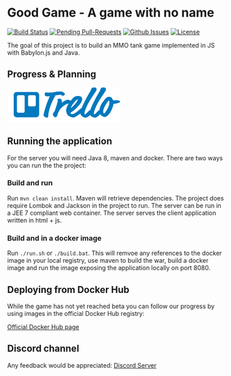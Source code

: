 # Good Game - A game with no name

[![Build Status](https://travis-ci.org/team142/gg.svg?branch=master)](https://travis-ci.org/team142/gg)
[![Pending Pull-Requests](http://githubbadges.herokuapp.com/team142/gg/pulls.svg?style=flat)](https://github.com/team142/gg/pulls)
[![Github Issues](http://githubbadges.herokuapp.com/team142/gg/issues.svg?style=flat)](https://github.com/team142/gg/issues)
[![License](http://img.shields.io/:license-mit-blue.svg?style=flat)](http://badges.mit-license.org)


The goal of this project is to build an MMO tank game implemented in JS with Babylon.js and Java.

## Progress & Planning
<a href="https://trello.com/b/kTa2O4Ya/gg-board"><img src="docs/trello.png" height="80"></a>


## Running the application

For the server you will need Java 8, maven and docker. There are two ways you can run the the project:

### Build and run

Run `mvn clean install`. Maven will retrieve dependencies. The project does require Lombok and Jackson in the project to run. 
The server can be run in a JEE 7 compliant web container. The server serves the client application written in html + js.

### Build and in a docker image

Run `./run.sh` or `./build.bat`. This will remvoe any references to the docker image in your local registry, use maven to build the war, build a docker image and run the image exposing the application locally on port 8080.


## Deploying from Docker Hub

While the game has not yet reached beta you can follow our progress by using images in the official Docker Hub registry:

[Official Docker Hub page](https://hub.docker.com/r/team142/gg/tags/)

## Discord channel

Any feedback would be appreciated:
[Discord Server](https://discord.gg/XPzJSR)
